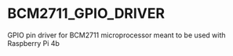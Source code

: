# BCM2711_GPIO_DRIVER
GPIO pin driver for BCM2711 microprocessor meant to be used with Raspberry Pi 4b
